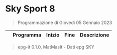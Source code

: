 # Sky Sport 8
> Programmazione di Giovedì 05 Gennaio 2023

||Programma|Inizio|Fine|Descrizione|
|---|---|---|---|---|



 > epg-it 0.1.0, MatMasIt - Dati epg SKY